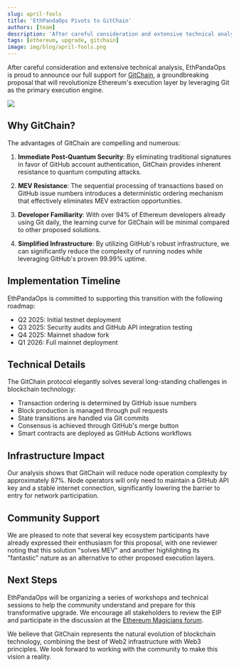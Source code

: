 ```yaml
---
slug: april-fools
title: 'EthPandaOps Pivots to GitChain'
authors: [team]
description: 'After careful consideration and extensive technical analysis, EthPandaOps is proud to announce our full support for GitChain.'
tags: [ethereum, upgrade, gitchain]
image: img/blog/april-fools.png
---
```


After careful consideration and extensive technical analysis, EthPandaOps is proud to announce our full support for [GitChain](https://github.com/ethereum/EIPs/pull/9579), a groundbreaking proposal that will revolutionize Ethereum's execution layer by leveraging Git as the primary execution engine.

<img src="/img/blog/pivot.png" />

## Why GitChain?

The advantages of GitChain are compelling and numerous:

1. **Immediate Post-Quantum Security**: By eliminating traditional signatures in favor of GitHub account authentication, GitChain provides inherent resistance to quantum computing attacks.

2. **MEV Resistance**: The sequential processing of transactions based on GitHub issue numbers introduces a deterministic ordering mechanism that effectively eliminates MEV extraction opportunities.

3. **Developer Familiarity**: With over 94% of Ethereum developers already using Git daily, the learning curve for GitChain will be minimal compared to other proposed solutions.

4. **Simplified Infrastructure**: By utilizing GitHub's robust infrastructure, we can significantly reduce the complexity of running nodes while leveraging GitHub's proven 99.99% uptime.

## Implementation Timeline

EthPandaOps is committed to supporting this transition with the following roadmap:

- Q2 2025: Initial testnet deployment
- Q3 2025: Security audits and GitHub API integration testing
- Q4 2025: Mainnet shadow fork
- Q1 2026: Full mainnet deployment

## Technical Details

The GitChain protocol elegantly solves several long-standing challenges in blockchain technology:

- Transaction ordering is determined by GitHub issue numbers
- Block production is managed through pull requests
- State transitions are handled via Git commits
- Consensus is achieved through GitHub's merge button
- Smart contracts are deployed as GitHub Actions workflows

## Infrastructure Impact

Our analysis shows that GitChain will reduce node operation complexity by approximately 87%. Node operators will only need to maintain a GitHub API key and a stable internet connection, significantly lowering the barrier to entry for network participation.

## Community Support

We are pleased to note that several key ecosystem participants have already expressed their enthusiasm for this proposal, with one reviewer noting that this solution "solves MEV" and another highlighting its "fantastic" nature as an alternative to other proposed execution layers.

## Next Steps

EthPandaOps will be organizing a series of workshops and technical sessions to help the community understand and prepare for this transformative upgrade. We encourage all stakeholders to review the EIP and participate in the discussion at the [Ethereum Magicians forum](https://ethereum-magicians.org/t/eip-gitchain/23336).

We believe that GitChain represents the natural evolution of blockchain technology, combining the best of Web2 infrastructure with Web3 principles. We look forward to working with the community to make this vision a reality.



